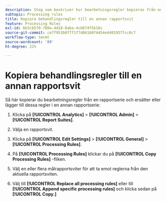 ```yaml
---
description: Steg som beskriver hur bearbetningsregler kopieras från en rapportsserie och ersätter eller lägger till dessa regler i en annan rapportsvit.
subtopic: Processing rules
title: Kopiera behandlingsregler till en annan rapportsvit
feature: Processing Rules
exl-id: 6b3cb570-780a-4d18-8aba-4cb674f5b16c
source-git-commit: ce7f953b8f7f1f7d0616074454e4401937fcc0c7
workflow-type: tm+mt
source-wordcount: '89'
ht-degree: 22%

---
```


# Kopiera behandlingsregler till en annan rapportsvit

Så här kopierar du bearbetningsregler från en rapportserie och ersätter eller lägger till dessa regler i en annan rapportserie:

1. Klicka på **[!UICONTROL Analytics]** > **[!UICONTROL Admin]** > **[!UICONTROL Report Suites]**.
1. Välja en rapportsvit.
1. Klicka på **[!UICONTROL Edit Settings]** > **[!UICONTROL General]** > **[!UICONTROL Processing Rules]**.

1. På **[!UICONTROL Processing Rules]** klickar du på **[!UICONTROL Copy Processing Rules]** -fliken.
1. Välj en eller flera målrapportsviter för att ta emot reglerna från den aktuella rapportsviten.
1. Välj till **[!UICONTROL Replace all processing rules]** eller till **[!UICONTROL Append specific processing rules]** och klicka sedan på **[!UICONTROL Copy.]**
